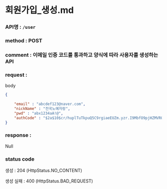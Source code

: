 # 회원가입_생성.md
### API명 : `/user`

### method : POST

### comment : 이메일 인증 코드를 통과하고 양식에 따라 사용자를 생성하는 API

### request :

body
~~~json
{
    
    "email" : "abcdef123@naver.com",
    "nickName" : "전국노예자랑",
    "pwd" : "abx1234aA!@",
    "authCode" : "$2a$10$cr/huplTuTkpuQ5C9rgiaeEUZm.yzr.I9MbfO9pjHZMVROT5Q/SFe"
}
~~~

### response :
Null

### status code
생성 : 204 (HttpStatus.NO_CONTENT)

생성 실패 : 400 (HttpStatus.BAD_REQUEST)